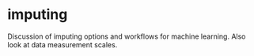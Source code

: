 # imputing
Discussion of imputing options and workflows for machine learning. Also look at data measurement scales.

